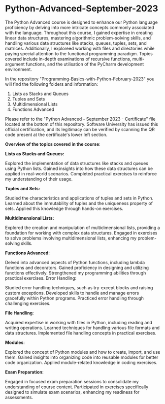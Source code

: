 # Python-Advanced-September-2023


The Python Advanced course is designed to enhance our Python language proficiency by delving into more intricate concepts commonly associated with the language. Throughout this course, I gained expertise in creating linear data structures, mastering algorithmic problem-solving skills, and handling various data structures like stacks, queues, tuples, sets, and matrices. Additionally, I exploreed working with files and directories while paying special attention to the functional programming paradigm. Topics covered include in-depth examinations of recursive functions, multi-argument functions, and the utilisation of the PyCharm development environment.

In the repository "Programming-Basics-with-Python-February-2023" you will find the following folders and information:

1. Lists as Stacks and Queues
2. Tuples and Sets
3. Multidimensional Lists
4. Functions Advanced

Please refer to the "Python Advanced - September 2023 - Certificate" file located at the bottom of this repository. Software University has issued this official certification, and its legitimacy can be verified by scanning the QR code present at the certificate's lower left section.


**Overview of the topics covered in the course**:

**Lists as Stacks and Queues:**

Explored the implementation of data structures like stacks and queues using Python lists.
Gained insights into how these data structures can be applied in real-world scenarios.
Completed practical exercises to reinforce my understanding of their usage.


**Tuples and Sets:**

Studied the characteristics and applications of tuples and sets in Python.
Learned about the immutability of tuples and the uniqueness property of sets.
Applied this knowledge through hands-on exercises.


**Multidimensional Lists:**

Explored the creation and manipulation of multidimensional lists, providing a foundation for working with complex data structures.
Engaged in exercises to solve problems involving multidimensional lists, enhancing my problem-solving skills.


**Functions Advanced**:

Delved into advanced aspects of Python functions, including lambda functions and decorators.
Gained proficiency in designing and utilizing functions effectively.
Strengthened my programming abilities through practical exercises.
Error Handling:

Studied error handling techniques, such as try-except blocks and raising custom exceptions.
Developed skills to handle and manage errors gracefully within Python programs.
Practiced error handling through challenging exercises.


**File Handling**:

Acquired expertise in working with files in Python, including reading and writing operations.
Learned techniques for handling various file formats and data structures.
Implemented file handling concepts in practical exercises.


**Modules**:

Explored the concept of Python modules and how to create, import, and use them.
Gained insights into organizing code into reusable modules for better code organization.
Applied module-related knowledge in coding exercises.


**Exam Preparation**:

Engaged in focused exam preparation sessions to consolidate my understanding of course content.
Participated in exercises specifically designed to simulate exam scenarios, enhancing my readiness for assessments.

